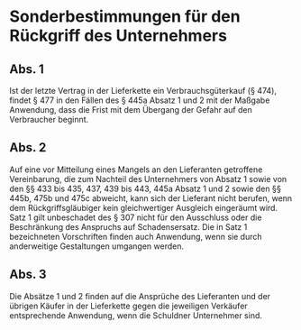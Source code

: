# Sonderbestimmungen für den Rückgriff des Unternehmers



## Abs. 1

 Ist der letzte Vertrag in der Lieferkette ein Verbrauchsgüterkauf (§ 474), findet § 477 in den Fällen des § 445a Absatz 1 und 2 mit der Maßgabe Anwendung, dass die Frist mit dem Übergang der Gefahr auf den Verbraucher beginnt.

## Abs. 2

 Auf eine vor Mitteilung eines Mangels an den Lieferanten getroffene Vereinbarung, die zum Nachteil des Unternehmers von Absatz 1 sowie von den §§ 433 bis 435, 437, 439 bis 443, 445a Absatz 1 und 2 sowie den §§ 445b, 475b und 475c abweicht, kann sich der Lieferant nicht berufen, wenn dem Rückgriffsgläubiger kein gleichwertiger Ausgleich eingeräumt wird. Satz 1 gilt unbeschadet des § 307 nicht für den Ausschluss oder die Beschränkung des Anspruchs auf Schadensersatz. Die in Satz 1 bezeichneten Vorschriften finden auch Anwendung, wenn sie durch anderweitige Gestaltungen umgangen werden.

## Abs. 3

 Die Absätze 1 und 2 finden auf die Ansprüche des Lieferanten und der übrigen Käufer in der Lieferkette gegen die jeweiligen Verkäufer entsprechende Anwendung, wenn die Schuldner Unternehmer sind. 

